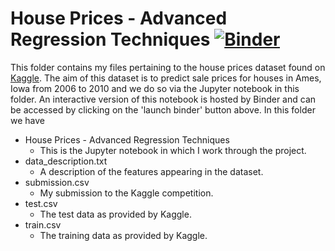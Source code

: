 # House Prices - Advanced Regression Techniques [![Binder](https://mybinder.org/badge_logo.svg)](https://mybinder.org/v2/gh/ssorkhou/learning/HEAD?filepath=%2Fhouse_prices%2FHouse%20Prices%20-%20Advanced%20Regression%20Techniques.ipynb)
This folder contains my files pertaining to the house prices dataset found on [Kaggle](https://www.kaggle.com/c/house-prices-advanced-regression-techniques). The aim of this dataset is to predict sale prices for houses in Ames, Iowa from 2006 to 2010 and we do so via the Jupyter notebook in this folder. An interactive version of this notebook is hosted by Binder and can be accessed by clicking on the 'launch binder' button above. In this folder we have
- House Prices - Advanced Regression Techniques
    - This is the Jupyter notebook in which I work through the project.
- data_description.txt
    - A description of the features appearing in the dataset.
- submission.csv
    - My submission to the Kaggle competition.
- test.csv
    - The test data as provided by Kaggle.
- train.csv
    - The training data as provided by Kaggle.
